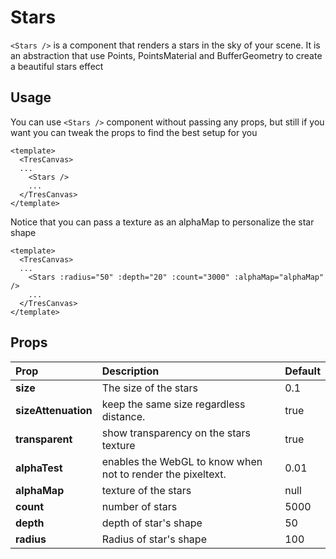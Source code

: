 # Stars

`<Stars />` is a component that renders a stars in the sky of your scene. It is an abstraction that use Points, PointsMaterial and BufferGeometry to create a beautiful stars effect

<!-- <StackBlitzEmbed projectId="tresjs-text3d-cientos" /> -->

## Usage

You can use `<Stars />` component without passing any props, but still if you want you can tweak the props to find the best setup for you

```vue
<template>
  <TresCanvas>
  ...
    <Stars />
    ...
  </TresCanvas>
</template>
```

Notice that you can pass a texture as an alphaMap to personalize the star shape

```vue
<template>
  <TresCanvas>
  ...
    <Stars :radius="50" :depth="20" :count="3000" :alphaMap="alphaMap"  />
    ...
  </TresCanvas>
</template>
```
## Props

| Prop               | Description                                                            | Default |
| :----------------- | :--------------------------------------------------------------------- | ------- |
| **size**           | The size of the stars                        |   0.1      |
| **sizeAttenuation**           | keep the same size regardless distance.|   true      |
| **transparent**           | show transparency on the stars texture                                 | true     |
| **alphaTest**         | enables the WebGL to know when not to render the pixeltext.                                                | 0.01     |
| **alphaMap**  | texture of the stars | null      |
| **count**   | number of stars      | 5000    |
| **depth** | depth of star's shape                         | 50    |
| **radius**      | Radius of star's shape                            | 100    |
